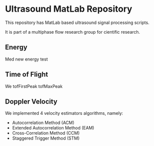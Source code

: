# Ultrasound MatLab Repository

This repository has MatLab based ultrasound signal processing scripts.

It is part of a multiphase flow research group for cientific research.

## Energy
Med new energy test
## Time of Flight
We
tofFirstPeak
tofMaxPeak

## Doppler Velocity

We implemented 4 velocity estimators algorithms, namely: 

- Autocorrelation Method (ACM)
- Extended Autocorrelation Method (EAM)
- Cross-Correlation Method (CCM)
- Staggered Trigger Method (STM)


